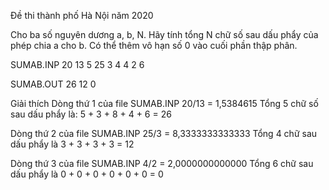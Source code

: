 Đề thi thành phố Hà Nội năm 2020

Cho ba số nguyên dương a, b, N. Hãy tính tổng N chữ số sau dấu phẩy của phép chia a cho b. Có thể thêm vô hạn số 0 vào cuối phần thập phân.

SUMAB.INP
20 13 5
25 3 4
4 2 6

SUMAB.OUT
26
12
0

Giải thích
Dòng thứ 1 của file SUMAB.INP
20/13 = 1,5384615 
Tổng 5 chữ số sau dấu phẩy là: 5 + 3 + 8 + 4 + 6 = 26

Dòng thứ 2 của file SUMAB.INP
25/3 = 8,3333333333333
Tổng 4 chữ sau dấu phẩy là 3 + 3 + 3 + 3 = 12

Dòng thứ 3 của file SUMAB.INP
4/2 = 2,0000000000000
Tổng 6 chữ sau dấu phẩy là 0 + 0 + 0 + 0 + 0 + 0 = 0
